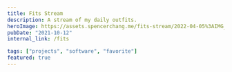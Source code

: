 ```yaml
---
title: Fits Stream
description: A stream of my daily outfits.
heroImage: https://assets.spencerchang.me/fits-stream/2022-04-05%3AIMG_0605_edited.jpeg
pubDate: "2021-10-12"
internal_link: /fits

tags: ["projects", "software", "favorite"]
featured: true
---
```


<!-- TODO: finish this -->
